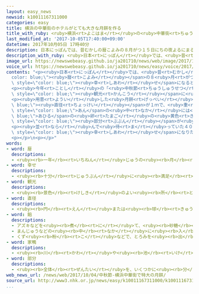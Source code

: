 ```yaml
---
layout: easy_news
newsid: k10011167311000
categories: easy
title: 横浜の中華街のホテルがとても大きな月餅を作る
title_with_ruby: <ruby>横浜<rt>よこはま</rt></ruby>の<ruby>中華街<rt>ちゅうかがい</rt></ruby>のホテルがとても<ruby>大<rt>おお</rt></ruby>きな<ruby>月餅<rt>げっぺい</rt></ruby>を<ruby>作<rt>つく</rt></ruby>る
last_modified_at: '2017-10-05T17:40:00+09:00'
datetime: 2017年10月05日 17時40分
description: 日本にっぽんでは、昔むかしの暦こよみの８月がつ１５日にちの夜よるにまるい月つきを見みて楽たのしむ習慣しゅうかんがあります。
description_with_ruby: <ruby>日本<rt>にっぽん</rt></ruby>では、<ruby>昔<rt>むかし</rt></ruby>の<ruby>暦<rt>こよみ</rt></ruby>の８<ruby>月<rt>がつ</rt></ruby>１５<ruby>日<rt>にち</rt></ruby>の<ruby>夜<rt>よる</rt></ruby>にまるい<ruby>月<rt>つき</rt></ruby>を<ruby>見<rt>み</rt></ruby>て<ruby>楽<rt>たの</rt></ruby>しむ<ruby>習慣<rt>しゅうかん</rt></ruby>があります。
image_url: https://newswebeasy.github.io/ja201710/news/web/image/2017/10/05/k10011167311000.jpg
voice_url: https://newswebeasy.github.io/ja201710/news/easy/voice/2017/10/05/k10011167311000.mp3
contents: "<p><ruby>日本<rt>にっぽん</rt></ruby>では、<ruby>昔<rt>むかし</rt></ruby>の<span style=\"\
  color: blue;\"><ruby>暦<rt>こよみ</rt></ruby></span>の８<ruby>月<rt>がつ</rt></ruby>１５<ruby>日<rt>にち</rt></ruby>の<ruby>夜<rt>よる</rt></ruby>にまるい<ruby>月<rt>つき</rt></ruby>を<ruby>見<rt>み</rt></ruby>て<ruby>楽<rt>たの</rt></ruby>しむ<ruby>習慣<rt>しゅうかん</rt></ruby>があります。<ruby>中国<rt>ちゅうごく</rt></ruby>では「<ruby>中秋節<rt>ちゅうしゅうせつ</rt></ruby>」と<ruby>呼<rt>よ</rt></ruby>んでいて、この<ruby>日<rt>ひ</rt></ruby>の<ruby>夜<rt>よる</rt></ruby>、<ruby>月餅<rt>げっぺい</rt></ruby>というまるいお<ruby>菓子<rt>かし</rt></ruby>を<ruby>食<rt>た</rt></ruby>べると<span\
  \ style=\"color: blue;\"><ruby>幸<rt>しあわ</rt></ruby>せ</span>になると<ruby>言<rt>い</rt></ruby>われています。</p>\n\
  <p><ruby>今年<rt>ことし</rt></ruby>の「<ruby>中秋節<rt>ちゅうしゅうせつ</rt></ruby>」の１０<ruby>月<rt>がつ</rt></ruby><ruby>４日<rt>よっか</rt></ruby>、<ruby>中国<rt>ちゅうごく</rt></ruby>の<ruby>店<rt>みせ</rt></ruby>がたくさんある<ruby>横浜<rt>よこはま</rt></ruby>の<ruby>中華街<rt>ちゅうかがい</rt></ruby>では、ホテルが<ruby>大<rt>おお</rt></ruby>きな<ruby>月餅<rt>げっぺい</rt></ruby>を<ruby>切<rt>き</rt></ruby>って<span\
  \ style=\"color: blue;\"><ruby>観光<rt>かんこう</rt></ruby></span>に<ruby>来<rt>き</rt></ruby>た<ruby>人<rt>ひと</rt></ruby>などにあげました。</p>\n\
  <p><ruby>用意<rt>ようい</rt></ruby>した<ruby>月餅<rt>げっぺい</rt></ruby>は、<span style=\"color:\
  \ blue;\"><ruby>直径<rt>ちょっけい</rt></ruby></span>が１ｍで、<ruby>重<rt>おも</rt></ruby>さが６０ｋｇぐらいあります。<ruby>作<rt>つく</rt></ruby>るのに１<ruby>日<rt>にち</rt></ruby>かかりました。<ruby>黒<rt>くろ</rt></ruby>い<span\
  \ style=\"color: blue;\">あん</span>の<ruby>中<rt>なか</rt></ruby>には<span style=\"color:\
  \ blue;\">あひる</span>の<ruby>卵<rt>たまご</rt></ruby>の<ruby>黄色<rt>きいろ</rt></ruby>い<span\
  \ style=\"color: blue;\"><ruby>部分<rt>ぶぶん</rt></ruby></span>が<ruby>入<rt>はい</rt></ruby>っていて、<ruby>月餅<rt>げっぺい</rt></ruby>を<ruby>切<rt>き</rt></ruby>ると、<ruby>夜<rt>よる</rt></ruby>の<ruby>空<rt>そら</rt></ruby>にまるい<ruby>月<rt>つき</rt></ruby>が<ruby>出<rt>で</rt></ruby>ているように<ruby>見<rt>み</rt></ruby>えます。</p>\n\
  <p><ruby>並<rt>なら</rt></ruby>んで<ruby>待<rt>ま</rt></ruby>っていた４００<ruby>人<rt>にん</rt></ruby>ぐらいの<ruby>人<rt>ひと</rt></ruby>たちは、<ruby>月餅<rt>げっぺい</rt></ruby>をもらってうれしそうでした。<ruby>月餅<rt>げっぺい</rt></ruby>をもらった<ruby>女性<rt>じょせい</rt></ruby>は「すごく<ruby>大<rt>おお</rt></ruby>きくて<ruby>驚<rt>おどろ</rt></ruby>きました。<ruby>家族<rt>かぞく</rt></ruby>と<ruby>一緒<rt>いっしょ</rt></ruby>に<ruby>食<rt>た</rt></ruby>べて<span\
  \ style=\"color: blue;\"><ruby>幸<rt>しあわ</rt></ruby>せ</span>になりたいです」と<ruby>話<rt>はな</rt></ruby>していました。</p>\n\
  <p></p>\n<p></p>"
words:
- word: 暦
  descriptions:
  - <ruby><rb>一年</rb><rt>いちねん</rt></ruby>じゅうの<ruby><rb>月</rb><rt>つき</rt></ruby>・<ruby><rb>日</rb><rt>ひ</rt></ruby>・<ruby><rb>週</rb><rt>しゅう</rt></ruby>、<ruby><rb>行事</rb><rt>ぎょうじ</rt></ruby>、<ruby><rb>祝日</rb><rt>しゅくじつ</rt></ruby>などを、<ruby><rb>日</rb><rt>ひ</rt></ruby>の<ruby><rb>順</rb><rt>じゅん</rt></ruby>に<ruby><rb>書</rb><rt>か</rt></ruby>きこんだもの。カレンダー。
- word: 幸せ
  descriptions:
  - <ruby><rb>十分</rb><rt>じゅうぶん</rt></ruby>に<ruby><rb>満足</rb><rt>まんぞく</rt></ruby>している<ruby><rb>状態</rb><rt>じょうたい</rt></ruby>。<ruby><rb>幸福</rb><rt>こうふく</rt></ruby>。
- word: 観光
  descriptions:
  - <ruby><rb>景色</rb><rt>けしき</rt></ruby>のよい<ruby><rb>所</rb><rt>ところ</rt></ruby>や<ruby><rb>名所</rb><rt>めいしょ</rt></ruby>などを<ruby><rb>見物</rb><rt>けんぶつ</rt></ruby>して<ruby><rb>回</rb><rt>まわ</rt></ruby>ること。
- word: 直径
  descriptions:
  - <ruby><rb>円</rb><rt>えん</rt></ruby>または<ruby><rb>球</rb><rt>きゅう</rt></ruby>の<ruby><rb>中心</rb><rt>ちゅうしん</rt></ruby>を<ruby><rb>通</rb><rt>とお</rt></ruby>って、<ruby><rb>円周</rb><rt>えんしゅう</rt></ruby>や<ruby><rb>球面上</rb><rt>きゅうめんじょう</rt></ruby>の<ruby><rb>二点</rb><rt>にてん</rt></ruby>を<ruby><rb>結</rb><rt>むす</rt></ruby>ぶ<ruby><rb>直線</rb><rt>ちょくせん</rt></ruby>。さしわたし。
- word: 餡
  descriptions:
  - アズキなどを<ruby><rb>煮</rb><rt>に</rt></ruby>て、<ruby><rb>砂糖</rb><rt>さとう</rt></ruby>を<ruby><rb>入</rb><rt>い</rt></ruby>れて<ruby><rb>練</rb><rt>ね</rt></ruby>ったもの。あんこ。
  - まんじゅうなどの<ruby><rb>中</rb><rt>なか</rt></ruby>に<ruby><rb>入</rb><rt>い</rt></ruby>れるもの。
  - くず<ruby><rb>粉</rb><rt>こ</rt></ruby>などで、とろみを<ruby><rb>出</rb><rt>だ</rt></ruby>したもの。
- word: 家鴨
  descriptions:
  - <ruby><rb>川</rb><rt>かわ</rt></ruby>や<ruby><rb>池</rb><rt>いけ</rt></ruby>の<ruby><rb>近</rb><rt>ちか</rt></ruby>くで<ruby><rb>飼</rb><rt>か</rt></ruby>う<ruby><rb>水鳥</rb><rt>みずとり</rt></ruby>。<ruby><rb>大</rb><rt>おお</rt></ruby>きな<ruby><rb>水</rb><rt>みず</rt></ruby>かきのある<ruby><rb>足</rb><rt>あし</rt></ruby>が、<ruby><rb>体</rb><rt>からだ</rt></ruby>の<ruby><rb>後</rb><rt>うし</rt></ruby>ろのほうにあり、よたよたと<ruby><rb>歩</rb><rt>ある</rt></ruby>く。
- word: 部分
  descriptions:
  - <ruby><rb>全体</rb><rt>ぜんたい</rt></ruby>を、いくつかに<ruby><rb>分</rb><rt>わ</rt></ruby>けたものの<ruby><rb>一</rb><rt>ひと</rt></ruby>つ。
web_news_url: /news/web/2017/10/04/中秋節-横浜中華街で特大の月餅/
source_url: http://www3.nhk.or.jp/news/easy/k10011167311000/k10011167311000.html
...
```

